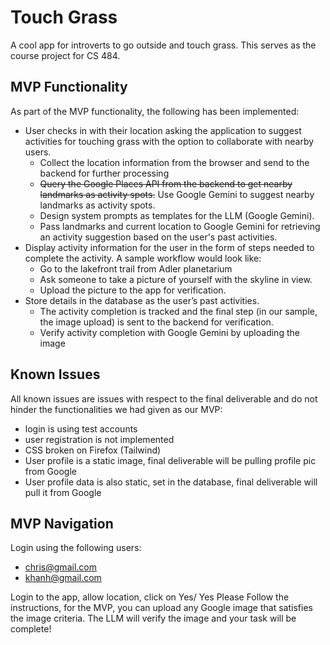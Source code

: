 # Touch Grass

A cool app for introverts to go outside and touch grass.
This serves as the course project for CS 484.


## MVP Functionality

As part of the MVP functionality, the following has been implemented:

- User checks in with their location asking the application to suggest activities for touching grass with the option to collaborate with nearby users.
  - Collect the location information from the browser and send to the backend for further processing
  - ~~Query the Google Places API from the backend to get nearby landmarks as activity spots.~~ Use Google Gemini to suggest nearby landmarks as activity spots.
  - Design system prompts as templates for the LLM (Google Gemini).
  - Pass landmarks and current location to Google Gemini for retrieving an activity suggestion based on the user's past activities.
- Display activity information for the user in the form of steps needed to complete the activity. A sample workflow would look like:
  - Go to the lakefront trail from Adler planetarium
  - Ask someone to take a picture of yourself with the skyline in view.
  - Upload the picture to the app for verification.
- Store details in the database as the user’s past activities.
  - The activity completion is tracked and the final step (in our sample, the image upload) is sent to the backend for verification.
  - Verify activity completion with Google Gemini by uploading the image

## Known Issues

All known issues are issues with respect to the final deliverable and do not hinder the functionalities we had given as our MVP:

- login is using test accounts
- user registration is not implemented
- CSS broken on Firefox (Tailwind)
- User profile is a static image, final deliverable will be pulling profile pic from Google
- User profile data is also static, set in the database, final deliverable will pull it from Google

## MVP Navigation

Login using the following users:

- chris@gmail.com
- khanh@gmail.com

Login to the app, allow location, click on Yes/ Yes Please
Follow the instructions, for the MVP, you can upload any Google image that satisfies the image criteria.
The LLM will verify the image and your task will be complete!
